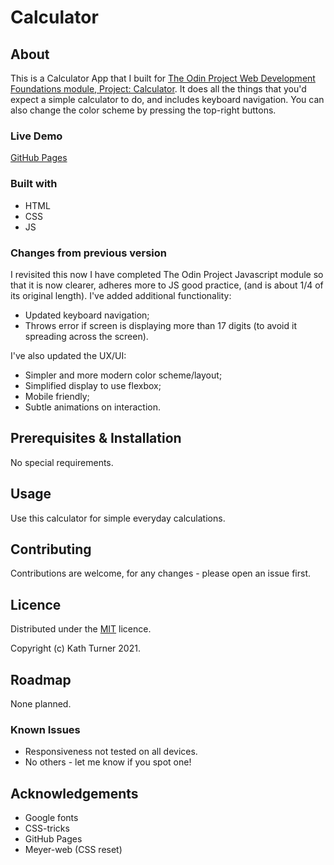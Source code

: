# Calculator

## About

This is a Calculator App that I built for [The Odin Project Web Development Foundations module, Project: Calculator](https://www.theodinproject.com/paths/foundations/courses/foundations/lessons/calculator). It does all the things that you'd expect a simple calculator to do, and includes keyboard navigation. You can also change the color scheme by pressing the top-right buttons.

### Live Demo

[GitHub Pages](https://kath-ldn.github.io/calculator/)

### Built with

* HTML
* CSS
* JS

### Changes from previous version

I revisited this now I have completed The Odin Project Javascript module so that it is now clearer, adheres more to JS good practice, (and is about 1/4 of its original length). I've added additional functionality:
- Updated keyboard navigation;
- Throws error if screen is displaying more than 17 digits (to avoid it spreading across the screen).

I've also updated the UX/UI:
- Simpler and more modern color scheme/layout;
- Simplified display to use flexbox;
- Mobile friendly;
- Subtle animations on interaction.

## Prerequisites & Installation

No special requirements.

## Usage

Use this calculator for simple everyday calculations.

## Contributing

Contributions are welcome, for any changes - please open an issue first.

## Licence

Distributed under the [MIT](https://choosealicense.com/licenses/mit/) licence.

Copyright (c) Kath Turner 2021.

## Roadmap

None planned.

### Known Issues

* Responsiveness not tested on all devices. 
* No others - let me know if you spot one!

## Acknowledgements

* Google fonts
* CSS-tricks
* GitHub Pages
* Meyer-web (CSS reset)